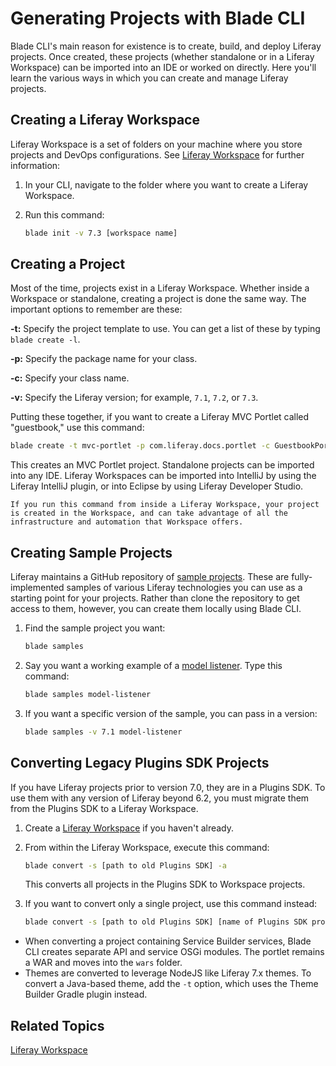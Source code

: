 # Generating Projects with Blade CLI

Blade CLI's main reason for existence is to create, build, and deploy Liferay projects. Once created, these projects (whether standalone or in a Liferay Workspace) can be imported into an IDE or worked on directly. Here you'll learn the various ways in which you can create and manage Liferay projects. 

## Creating a Liferay Workspace

Liferay Workspace is a set of folders on your machine where you store projects and DevOps configurations. See [Liferay Workspace](../liferay-workspace/understanding-liferay-workspace.md) for further information: 

1. In your CLI, navigate to the folder where you want to create a Liferay Workspace. 

1. Run this command: 

   ```bash
   blade init -v 7.3 [workspace name]
   ```

## Creating a Project 

Most of the time, projects exist in a Liferay Workspace. Whether inside a Workspace or standalone, creating a project is done the same way. The important options to remember are these: 

**-t:** Specify the project template to use. You can get a list of these by typing `blade create -l`. 

**-p:** Specify the package name for your class. 

**-c:** Specify your class name. 

**-v:** Specify the Liferay version; for example, `7.1`, `7.2`, or `7.3`. 

Putting these together, if you want to create a Liferay MVC Portlet called "guestbook," use this command: 

```bash
blade create -t mvc-portlet -p com.liferay.docs.portlet -c GuestbookPortlet -v 7.3 guestbook
```

This creates an MVC Portlet project. Standalone projects can be imported into any IDE. Liferay Workspaces can be imported into IntelliJ by using the Liferay IntelliJ plugin, or into Eclipse by using Liferay Developer Studio. 

```tip::
If you run this command from inside a Liferay Workspace, your project is created in the Workspace, and can take advantage of all the infrastructure and automation that Workspace offers. 
```

## Creating Sample Projects

Liferay maintains a GitHub repository of [sample projects](https://github.com/liferay/liferay-blade-samples/tree/7.3). These are fully-implemented samples of various Liferay technologies you can use as a starting point for your projects. Rather than clone the repository to get access to them, however, you can create them locally using Blade CLI. 

1. Find the sample project you want: 

   ```bash
   blade samples
   ```

1. Say you want a working example of a [model listener](../../../liferay-internals/extending-liferay/creating-a-model-listener.md). Type this command: 

   ```bash
   blade samples model-listener
   ```

1. If you want a specific version of the sample, you can pass in a version: 

   ```bash
   blade samples -v 7.1 model-listener
   ```

## Converting Legacy Plugins SDK Projects

If you have Liferay projects prior to version 7.0, they are in a Plugins SDK. To use them with any version of Liferay beyond 6.2, you must migrate them from the Plugins SDK to a Liferay Workspace. 

1. Create a [Liferay Workspace](#creating-a-liferay-workspace) if you haven't already. 

1. From within the Liferay Workspace, execute this command: 

   ```bash
   blade convert -s [path to old Plugins SDK] -a
   ```

   This converts all projects in the Plugins SDK to Workspace projects. 

1. If you want to convert only a single project, use this command instead: 

   ```bash
   blade convert -s [path to old Plugins SDK] [name of Plugins SDK project to convert]
   ```

- When converting a project containing Service Builder services, Blade CLI creates separate API and service OSGi modules. The portlet remains a WAR and moves into the `wars` folder. 
- Themes are converted to leverage NodeJS like Liferay 7.x themes. To convert a Java-based theme, add the `-t` option, which uses the Theme Builder Gradle plugin instead. 

## Related Topics 

[Liferay Workspace](../liferay-workspace/understanding-liferay-workspace.md)
